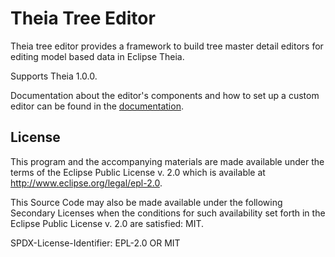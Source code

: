 # Theia Tree Editor
Theia tree editor provides a framework to build tree master detail editors
for editing model based data in Eclipse Theia.

Supports Theia 1.0.0.

Documentation about the editor's components and how to set up a custom editor
can be found in the [documentation](./DOCUMENTATION.MD).

## License
This program and the accompanying materials are made available under the
terms of the Eclipse Public License v. 2.0 which is available at
http://www.eclipse.org/legal/epl-2.0.

This Source Code may also be made available under the following Secondary
Licenses when the conditions for such availability set forth in the Eclipse
Public License v. 2.0 are satisfied: MIT.

SPDX-License-Identifier: EPL-2.0 OR MIT
